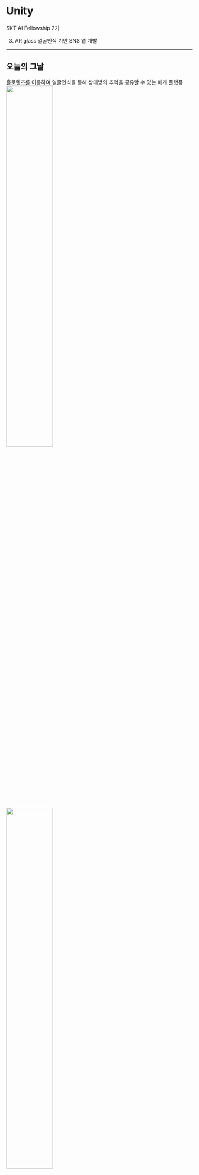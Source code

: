 # Unity
SKT AI Fellowship 2기

3. AR glass 얼굴인식 기반 SNS 앱 개발

***

## 오늘의 그날
홀로렌즈를 이용하여 얼굴인식을 통해 상대방의 추억을 공유할 수 있는 매개 플랫폼
<img src="https://user-images.githubusercontent.com/52240990/94984622-d7d9d300-0588-11eb-99c0-f01ee33b485d.png" width="50%">
<img src="https://user-images.githubusercontent.com/52240990/94984632-fc35af80-0588-11eb-8c61-d08b2a7438fc.png" width="50%">

***

## 개발환경
* Hololens 10.0.17763.914 (RS5)
* Windows 10 SDK 10.0.18362.0
* Visual Studio 2017
* Unity 2019.4.1f1
* [Microsoft Mixed Reality Toolkit](https://github.com/Microsoft/MixedRealityToolkit-Unity/releases) v2.2.0 
* [OpenCV for Unity](https://assetstore.unity.com/packages/tools/integration/opencv-for-unity-21088?aid=1011l4ehR) 2.3.7+ 
* [HoloLensCameraStream](https://github.com/VulcanTechnologies/HoloLensCameraStream) 

